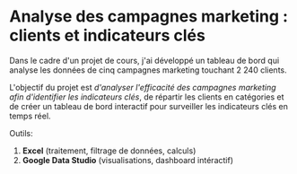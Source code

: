 # Analyse des campagnes marketing : clients et indicateurs clés
Dans le cadre d'un projet de cours, j'ai développé un tableau de bord qui analyse les données de cinq campagnes marketing touchant 2 240 clients.

L'objectif du projet est *d'analyser l'efficacité des campagnes marketing afin d'identifier les indicateurs clés*, de répartir les clients en catégories et de créer un tableau de bord interactif pour surveiller les indicateurs clés en temps réel.

Outils: 
1. **Excel** (traitement, filtrage de données, calculs)
2. **Google Data Studio** (visualisations, dashboard intéractif)
